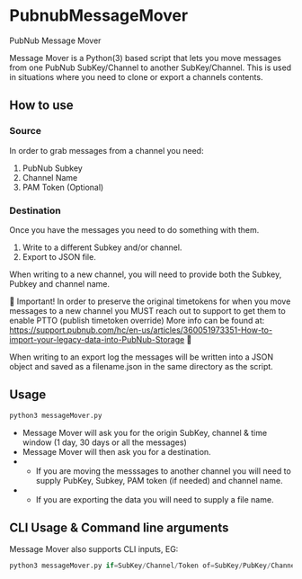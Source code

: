 # PubnubMessageMover
PubNub Message Mover 

Message Mover is a Python(3) based script that lets you move messages from one PubNub SubKey/Channel to another SubKey/Channel.
This is used in situations where you need to clone or export a channels contents. 

## How to use

### Source
In order to grab messages from a channel you need: 
1. PubNub Subkey
2. Channel Name
3. PAM Token (Optional)

### Destination
Once you have the messages you need to do something with them. 
1. Write to a different Subkey and/or channel. 
2. Export to JSON file.

When writing to a new channel, you will need to provide both the Subkey, Pubkey and channel name.

🛑 Important! In order to preserve the original timetokens for when you move messages to a new channel you MUST reach out to support to get them to enable PTTO (publish timetoken override) More info can be found at: <https://support.pubnub.com/hc/en-us/articles/360051973351-How-to-import-your-legacy-data-into-PubNub-Storage> 🛑

When writing to an export log the messages will be written into a JSON object and saved as a filename.json in the same directory as the script. 

## Usage
```python
python3 messageMover.py
```
- Message Mover will ask you for the origin SubKey, channel & time window (1 day, 30 days or all the messages)
- Message Mover will then ask you for a destination. 
- - If you are moving the messsages to another channel you will need to supply PubKey, Subkey, PAM token (if needed) and channel name. 
- - If you are exporting the data you will need to supply a file name. 

## CLI Usage & Command line arguments
Message Mover also supports CLI inputs, EG:
```python
python3 messageMover.py if=SubKey/Channel/Token of=SubKey/PubKey/Channel/Token || filename.json duration=1||30||all verbose=true
```
